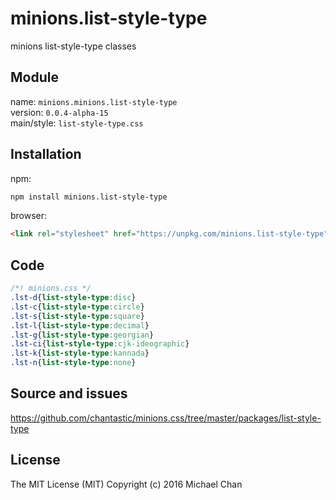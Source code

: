 # minions.list-style-type
minions list-style-type classes

## Module
name: `minions.minions.list-style-type`  
version: `0.0.4-alpha-15`  
main/style: `list-style-type.css`  

## Installation
npm:
```bash
npm install minions.list-style-type
```

browser:
```html
<link rel="stylesheet" href="https://unpkg.com/minions.list-style-type" />
```

## Code
```css
/*! minions.css */
.lst-d{list-style-type:disc}
.lst-c{list-style-type:circle}
.lst-s{list-style-type:square}
.lst-l{list-style-type:decimal}
.lst-g{list-style-type:georgian}
.lst-ci{list-style-type:cjk-ideographic}
.lst-k{list-style-type:kannada}
.lst-n{list-style-type:none}

```

## Source and issues

https://github.com/chantastic/minions.css/tree/master/packages/list-style-type

## License

The MIT License (MIT)
Copyright (c) 2016 Michael Chan